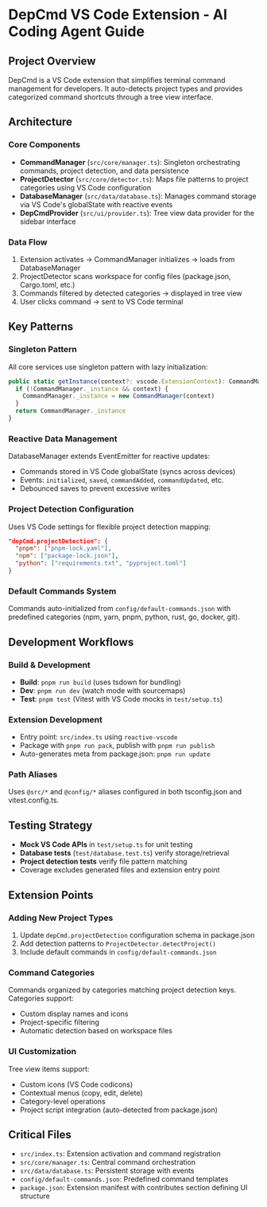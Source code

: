 # DepCmd VS Code Extension - AI Coding Agent Guide

## Project Overview
DepCmd is a VS Code extension that simplifies terminal command management for developers. It auto-detects project types and provides categorized command shortcuts through a tree view interface.

## Architecture

### Core Components
- **CommandManager** (`src/core/manager.ts`): Singleton orchestrating commands, project detection, and data persistence
- **ProjectDetector** (`src/core/detector.ts`): Maps file patterns to project categories using VS Code configuration  
- **DatabaseManager** (`src/data/database.ts`): Manages command storage via VS Code's globalState with reactive events
- **DepCmdProvider** (`src/ui/provider.ts`): Tree view data provider for the sidebar interface

### Data Flow
1. Extension activates → CommandManager initializes → loads from DatabaseManager
2. ProjectDetector scans workspace for config files (package.json, Cargo.toml, etc.)
3. Commands filtered by detected categories → displayed in tree view
4. User clicks command → sent to VS Code terminal

## Key Patterns

### Singleton Pattern
All core services use singleton pattern with lazy initialization:
```typescript
public static getInstance(context?: vscode.ExtensionContext): CommandManager {
  if (!CommandManager._instance && context) {
    CommandManager._instance = new CommandManager(context)
  }
  return CommandManager._instance
}
```

### Reactive Data Management
DatabaseManager extends EventEmitter for reactive updates:
- Commands stored in VS Code globalState (syncs across devices)
- Events: `initialized`, `saved`, `commandAdded`, `commandUpdated`, etc.
- Debounced saves to prevent excessive writes

### Project Detection Configuration
Uses VS Code settings for flexible project detection mapping:
```json
"depCmd.projectDetection": {
  "pnpm": ["pnpm-lock.yaml"],
  "npm": ["package-lock.json"],
  "python": ["requirements.txt", "pyproject.toml"]
}
```

### Default Commands System
Commands auto-initialized from `config/default-commands.json` with predefined categories (npm, yarn, pnpm, python, rust, go, docker, git).

## Development Workflows

### Build & Development
- **Build**: `pnpm run build` (uses tsdown for bundling)
- **Dev**: `pnpm run dev` (watch mode with sourcemaps)
- **Test**: `pnpm test` (Vitest with VS Code mocks in `test/setup.ts`)

### Extension Development
- Entry point: `src/index.ts` using `reactive-vscode`
- Package with `pnpm run pack`, publish with `pnpm run publish`
- Auto-generates meta from package.json: `pnpm run update`

### Path Aliases
Uses `@src/*` and `@config/*` aliases configured in both tsconfig.json and vitest.config.ts.

## Testing Strategy
- **Mock VS Code APIs** in `test/setup.ts` for unit testing
- **Database tests** (`test/database.test.ts`) verify storage/retrieval
- **Project detection tests** verify file pattern matching
- Coverage excludes generated files and extension entry point

## Extension Points

### Adding New Project Types
1. Update `depCmd.projectDetection` configuration schema in package.json
2. Add detection patterns to `ProjectDetector.detectProject()`
3. Include default commands in `config/default-commands.json`

### Command Categories
Commands organized by categories matching project detection keys. Categories support:
- Custom display names and icons
- Project-specific filtering
- Automatic detection based on workspace files

### UI Customization
Tree view items support:
- Custom icons (VS Code codicons)
- Contextual menus (copy, edit, delete)
- Category-level operations
- Project script integration (auto-detected from package.json)

## Critical Files
- `src/index.ts`: Extension activation and command registration
- `src/core/manager.ts`: Central command orchestration
- `src/data/database.ts`: Persistent storage with events
- `config/default-commands.json`: Predefined command templates
- `package.json`: Extension manifest with contributes section defining UI structure
